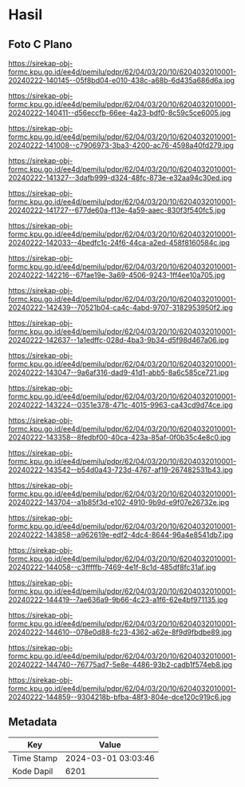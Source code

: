 # Hasil

## Foto C Plano

https://sirekap-obj-formc.kpu.go.id/ee4d/pemilu/pdpr/62/04/03/20/10/6204032010001-20240222-140145--05f8bd04-e010-438c-a68b-6d435a686d6a.jpg

https://sirekap-obj-formc.kpu.go.id/ee4d/pemilu/pdpr/62/04/03/20/10/6204032010001-20240222-140411--d56eccfb-66ee-4a23-bdf0-8c59c5ce6005.jpg

https://sirekap-obj-formc.kpu.go.id/ee4d/pemilu/pdpr/62/04/03/20/10/6204032010001-20240222-141008--c7906973-3ba3-4200-ac76-4598a40fd279.jpg

https://sirekap-obj-formc.kpu.go.id/ee4d/pemilu/pdpr/62/04/03/20/10/6204032010001-20240222-141327--3dafb999-d324-48fc-873e-e32aa94c30ed.jpg

https://sirekap-obj-formc.kpu.go.id/ee4d/pemilu/pdpr/62/04/03/20/10/6204032010001-20240222-141727--677de60a-f13e-4a59-aaec-830f3f540fc5.jpg

https://sirekap-obj-formc.kpu.go.id/ee4d/pemilu/pdpr/62/04/03/20/10/6204032010001-20240222-142033--4bedfc1c-24f6-44ca-a2ed-458f8160584c.jpg

https://sirekap-obj-formc.kpu.go.id/ee4d/pemilu/pdpr/62/04/03/20/10/6204032010001-20240222-142216--67fae19e-3a69-4506-9243-1ff4ee10a705.jpg

https://sirekap-obj-formc.kpu.go.id/ee4d/pemilu/pdpr/62/04/03/20/10/6204032010001-20240222-142439--70521b04-ca4c-4abd-9707-3182953950f2.jpg

https://sirekap-obj-formc.kpu.go.id/ee4d/pemilu/pdpr/62/04/03/20/10/6204032010001-20240222-142637--1a1edffc-028d-4ba3-9b34-d5f98d467a06.jpg

https://sirekap-obj-formc.kpu.go.id/ee4d/pemilu/pdpr/62/04/03/20/10/6204032010001-20240222-143047--9a6af316-dad9-41d1-abb5-8a6c585ce721.jpg

https://sirekap-obj-formc.kpu.go.id/ee4d/pemilu/pdpr/62/04/03/20/10/6204032010001-20240222-143224--0351e378-471c-4015-9963-ca43cd9d74ce.jpg

https://sirekap-obj-formc.kpu.go.id/ee4d/pemilu/pdpr/62/04/03/20/10/6204032010001-20240222-143358--8fedbf00-40ca-423a-85af-0f0b35c4e8c0.jpg

https://sirekap-obj-formc.kpu.go.id/ee4d/pemilu/pdpr/62/04/03/20/10/6204032010001-20240222-143542--b54d0a43-723d-4767-af19-267482531b43.jpg

https://sirekap-obj-formc.kpu.go.id/ee4d/pemilu/pdpr/62/04/03/20/10/6204032010001-20240222-143704--a1b85f3d-e102-4910-9b9d-e9f07e26732e.jpg

https://sirekap-obj-formc.kpu.go.id/ee4d/pemilu/pdpr/62/04/03/20/10/6204032010001-20240222-143858--a962619e-edf2-4dc4-8644-96a4e8541db7.jpg

https://sirekap-obj-formc.kpu.go.id/ee4d/pemilu/pdpr/62/04/03/20/10/6204032010001-20240222-144058--c3fffffb-7469-4e1f-8c1d-485df8fc31af.jpg

https://sirekap-obj-formc.kpu.go.id/ee4d/pemilu/pdpr/62/04/03/20/10/6204032010001-20240222-144419--7ae636a9-9b66-4c23-a1f6-62e4bf971135.jpg

https://sirekap-obj-formc.kpu.go.id/ee4d/pemilu/pdpr/62/04/03/20/10/6204032010001-20240222-144610--078e0d88-fc23-4362-a62e-8f9d9fbdbe89.jpg

https://sirekap-obj-formc.kpu.go.id/ee4d/pemilu/pdpr/62/04/03/20/10/6204032010001-20240222-144740--76775ad7-5e8e-4486-93b2-cadb1f574eb8.jpg

https://sirekap-obj-formc.kpu.go.id/ee4d/pemilu/pdpr/62/04/03/20/10/6204032010001-20240222-144859--9304218b-bfba-48f3-804e-dce120c919c6.jpg


## Metadata

| Key        | Value               |
| ---------- | ------------------- |
| Time Stamp | 2024-03-01 03:03:46 |
| Kode Dapil | 6201                |



